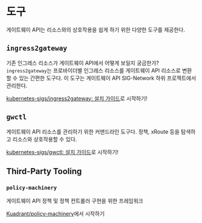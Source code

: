 # 도구

게이트웨이 API는 리소스와의 상호작용을 쉽게 하기 위한 다양한 도구를 제공한다.

## `ingress2gateway`

기존 인그레스 리소스가 게이트웨이 API에서 어떻게 보일지 궁금한가? `ingress2gateway`는 프로바이더별 인그레스 리소스를 게이트웨이 API 리소스로 변환할 수 있는 간편한 도구다. 이 도구는 게이트웨이 API SIG-Network 하위 프로젝트에서 관리한다.

[kubernetes-sigs/ingress2gateway: 설치 가이드](https://github.com/kubernetes-sigs/ingress2gateway?tab=readme-ov-file#installation)로 시작하기!

## `gwctl`

게이트웨이 API 리소스를 관리하기 위한 커맨드라인 도구다. 정책, xRoute 등을 탐색하고 리소스와 상호작용할 수 있다.

[kubernetes-sigs/gwctl: 설치 가이드](https://github.com/kubernetes-sigs/gwctl?tab=readme-ov-file#installation)로 시작하기!

## Third-Party Tooling

### `policy-machinery`

게이트웨이 API 정책 및 정책 컨트롤러 구현을 위한 프레임워크

[Kuadrant/policy-machinery](https://github.com/Kuadrant/policy-machinery/tree/main)에서 시작하기
